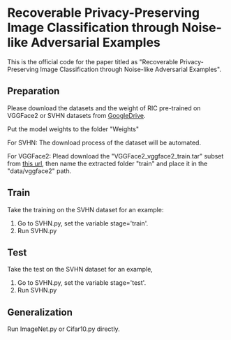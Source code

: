 # Recoverable Privacy-Preserving Image Classification through Noise-like Adversarial Examples

This is the official code for the paper titled as "Recoverable Privacy-Preserving Image Classification through Noise-like Adversarial Examples".

## Preparation
Please download the datasets and the weight of RIC pre-trained on VGGFace2 or SVHN datasets from [GoogleDrive](https://drive.google.com/drive/folders/1YYEhhqvkO1VPrsbCx2rSTtY0PduxAd2P?usp=sharing).

Put the model weights to the folder "Weights"

For SVHN:
The download process of the dataset will be automated.

For VGGFace2:
Plead download the "VGGFace2_vggface2_train.tar" subset from [this url](https://academictorrents.com/details/535113b8395832f09121bc53ac85d7bc8ef6fa5b), then name the extracted folder "train" and place it in the "data/vggface2" path.
## Train 

Take the training on the SVHN dataset for an example:
1. Go to SVHN.py, set the variable stage='train'.
2. Run SVHN.py

## Test

Take the test on the SVHN dataset for an example,
1. Go to SVHN.py, set the variable stage='test'.
2. Run SVHN.py

## Generalization

Run ImageNet.py or Cifar10.py directly.



